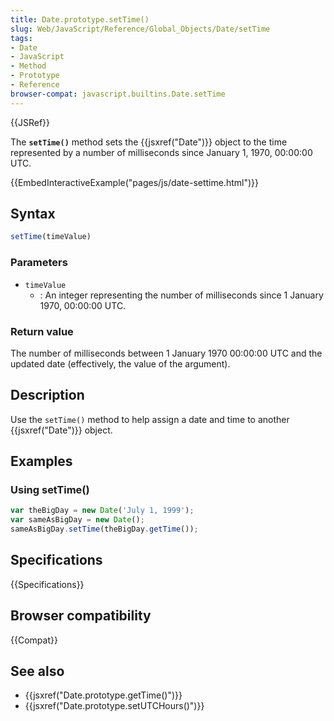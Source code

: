 ```yaml
---
title: Date.prototype.setTime()
slug: Web/JavaScript/Reference/Global_Objects/Date/setTime
tags:
- Date
- JavaScript
- Method
- Prototype
- Reference
browser-compat: javascript.builtins.Date.setTime
---
```

{{JSRef}}

The **`setTime()`** method sets the {{jsxref("Date")}} object to the time
represented by a number of milliseconds since January 1, 1970, 00:00:00 UTC.

{{EmbedInteractiveExample("pages/js/date-settime.html")}}

## Syntax

```js
setTime(timeValue)
```

### Parameters

- `timeValue`
  - : An integer representing the number of milliseconds since 1 January 1970,
    00:00:00 UTC.

### Return value

The number of milliseconds between 1 January 1970 00:00:00 UTC and the updated
date (effectively, the value of the argument).

## Description

Use the `setTime()` method to help assign a date and time to another
{{jsxref("Date")}} object.

## Examples

### Using setTime()

```js
var theBigDay = new Date('July 1, 1999');
var sameAsBigDay = new Date();
sameAsBigDay.setTime(theBigDay.getTime());
```

## Specifications

{{Specifications}}

## Browser compatibility

{{Compat}}

## See also

- {{jsxref("Date.prototype.getTime()")}}
- {{jsxref("Date.prototype.setUTCHours()")}}

